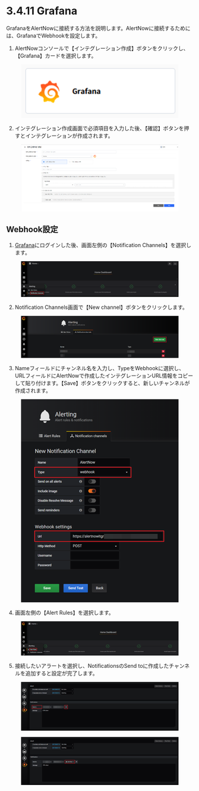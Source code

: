# 3.4.11 Grafana

GrafanaをAlertNowに接続する方法を説明します。AlertNowに接続するためには、GrafanaでWebhookを設定します。



1. AlertNowコンソールで【インテグレーション作成】ボタンをクリックし、【Grafana】カードを選択します。

<figure><img src="../../.gitbook/assets/image (348).png" alt=""><figcaption></figcaption></figure>

2. インテグレーション作成画面で必須項目を入力した後、【確認】ボタンを押すとインテグレーションが作成されます。

<figure><img src="../../.gitbook/assets/image (349).png" alt=""><figcaption></figcaption></figure>

## **Webhook設定**

1. [Grafana](https://grafana.com/)にログインした後、画面左側の【Notification Channels】を選択します。

<figure><img src="../../.gitbook/assets/image (350).png" alt=""><figcaption></figcaption></figure>

2. Notification Channels画面で【New channel】ボタンをクリックします。

<figure><img src="../../.gitbook/assets/image (351).png" alt=""><figcaption></figcaption></figure>

3. Nameフィールドにチャンネル名を入力し、TypeをWebhookに選択し、URLフィールドにAlertNowで作成したインテグレーションURL情報をコピーして貼り付けます。【Save】ボタンをクリックすると、新しいチャンネルが作成されます。

<figure><img src="../../.gitbook/assets/image (352).png" alt=""><figcaption></figcaption></figure>

4. 画面左側の【Alert Rules】を選択します。

<figure><img src="../../.gitbook/assets/image (353).png" alt=""><figcaption></figcaption></figure>

5. 接続したいアラートを選択し、NotificationsのSend toに作成したチャンネルを追加すると設定が完了します。

<figure><img src="../../.gitbook/assets/image (355).png" alt=""><figcaption></figcaption></figure>

<figure><img src="../../.gitbook/assets/image (356).png" alt=""><figcaption></figcaption></figure>

